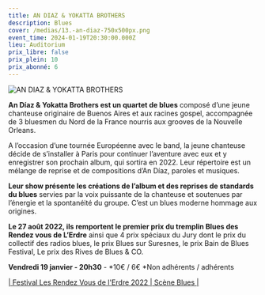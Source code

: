 ```yaml
---
title: AN DIAZ & YOKATTA BROTHERS
description: Blues
cover: /medias/13.-an-diaz-750x500px.png
event_time: 2024-01-19T20:30:00.000Z
lieu: Auditorium
prix_libre: false
prix_plein: 10
prix_abonné: 6
---
```

![AN DIAZ & YOKATTA BROTHERS](/medias/13.-an-diaz-750x500px.png "Blues")

**An Díaz & Yokatta Brothers est un quartet de blues** composé d’une jeune chanteuse originaire de Buenos Aires et aux racines gospel, accompagnée de 3 bluesmen du Nord de la France nourris aux grooves de la Nouvelle Orleans. 

A l’occasion d’une tournée Européenne avec le band, la jeune chanteuse décide de s’installer à Paris pour continuer l’aventure avec eux et y enregistrer son prochain album, qui sortira en 2022. Leur répertoire est un mélange de reprise et de compositions d’An Díaz, paroles et musiques. 

**Leur show présente les créations de l’album et des reprises de standards du blues** servies par la voix puissante de la chanteuse et soutenues par l’énergie et la spontanéité du groupe. C’est un blues moderne hommage aux origines.

**Le 27 août 2022, ils remportent le premier prix du tremplin Blues des Rendez vous de L’Erdre** ainsi que 4 prix spéciaux du Jury dont le prix du collectif des radios blues, le prix Blues sur Suresnes, le prix Bain de Blues Festival, Le prix des Rives de Blues & CO.

**Vendredi 19 janvier - 20h30** - \*10€ / 6€  \*Non adhérents / adhérents

[\| Festival Les Rendez Vous de l'Erdre 2022 | Scène Blues | ](https://youtu.be/RIjQ-dI3ynE)